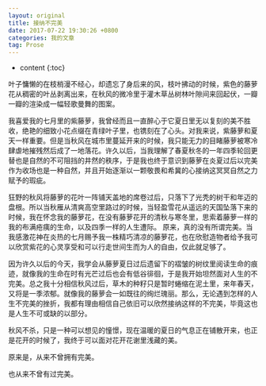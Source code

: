 ```yaml
---
layout: original
title: 接纳不完美
date: 2017-07-22 19:30:26 +0800 
categories: 我的文章
tag: Prose
---
```

* content
{:toc}

叶子慵懒的在枝梢漫不经心，却遗忘了身后来的风，枝叶拂动的时候，紫色的藤萝花从稠密的叶丛剥离出来，在秋风的微冷里于灌木草丛树林叶隙间来回起伏，一瓣一瓣的渲染成一幅轻歌曼舞的图案。

<!-- more -->

我喜爱我的七月里的紫藤萝，我曾经而且一直醉心于它夏日里无以复刻的美不胜收，绝艳的细致小花点缀在青绿叶子里，也镌刻在了心头。对我来说，紫藤萝和夏天一样重要。但是当秋风在城市里蔓延开来的时候，我只能无力的目睹藤萝被寒冷肆虐地摧残然后成了一地落花。许久以后，当我理解了春夏秋冬的一年四季轮回更替也是自然的不可阻挡的井然的秩序，于是我也终于意识到藤萝在炎夏过后以完美作为收场也是一种自然，并且开始逐渐以一颗敬畏和希冀的心接纳这冥冥自然之力赋予的瑕疵。

狂野的秋风将藤萝的花叶一阵铺天盖地的席卷过后，只落下了光秃的树干和年迈的盘根。所以当秋雁从清爽高空里路过的时候，当轻盈雪花从遥远的天国坠落下来的时候，我在怀念我的藤萝花，在没有藤萝花开的清秋与寒冬里，思索着藤萝一样的我的布满疮痍的生命，以及四季一样的人生遭际。
原来，真的没有所谓完美。当我感激花神在炎热的七月赐予我一株精巧清凉的藤萝花，也在欣慰造物者给予我可以欣赏紫花的心灵享受和可以行走世间生而为人的自由，仅此就足够了。

因为许久以后的今天，我学会从藤萝夏日过后遗留下的褶皱的树纹里阅读生命的痕迹，就像我的生命在时有光芒过后也会有低谷徘徊，于是我开始坦然面对人生的不完美。总之我十分相信秋风过后，草木的种籽只是暂时蜷缩在泥土里，来年春天，又将是一季浓郁。就像我的藤萝会一如既往的绚烂瑰丽。那么，无论遇到怎样的人生不完美的挫折，我都有理由相信自己依旧可以欣然接纳这样的不完美，毕竟这也是人生不可或缺的以部分。

秋风不杀，只是一种可以想见的憧憬，现在温暖的夏日的气息正在铺散开来，也正是花开的时候了，我终于可以面对花开花谢里浅藏的美。

原来是，从来不曾拥有完美。

也从来不曾有过完美。


